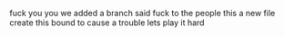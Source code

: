 fuck you you 
we added a branch
said fuck to the people
this a new file create 
this bound to cause a trouble
lets play it  hard 
